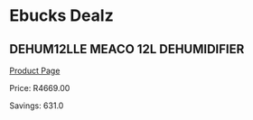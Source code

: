 
# Ebucks Dealz
## DEHUM12LLE MEACO 12L DEHUMIDIFIER
[Product Page](https://www.ebucks.com/web/shop/productSelected.do?prodId=1191136732&catId=1157551316)

Price: R4669.00

Savings: 631.0


	
